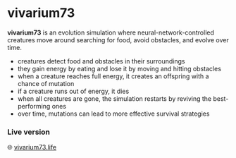 # vivarium73

**vivarium73** is an evolution simulation where neural-network-controlled creatures move around searching for food, avoid obstacles, and evolve over time.
- creatures detect food and obstacles in their surroundings  
- they gain energy by eating and lose it by moving and hitting obstacles
- when a creature reaches full energy, it creates an offspring with a chance of mutation  
- if a creature runs out of energy, it dies  
- when all creatures are gone, the simulation restarts by reviving the best-performing ones 
- over time, mutations can lead to more effective survival strategies

### Live version
🌐 [vivarium73.life](https://vivarium73.life)